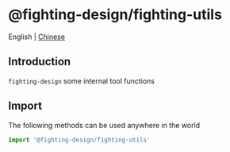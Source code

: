 # @fighting-design/fighting-utils

English | [Chinese](./README.zh-CN.md)

## Introduction

`fighting-design` some internal tool functions

## Import

The following methods can be used anywhere in the world

```ts
import '@fighting-design/fighting-utils'
```
